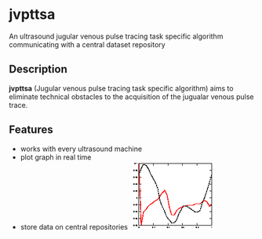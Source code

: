 # jvpttsa
An ultrasound jugular venous pulse tracing  task specific algorithm  communicating with a central dataset repository
## Description
**jvpttsa** (Jugular venous pulse tracing task specific algorithm) aims to eliminate technical obstacles to the acquisition of the jugualar venous pulse trace.
## Features
- works with every ultrasound machine
- plot graph in real time
- store data on central repositories
![ ](logo.gif)

